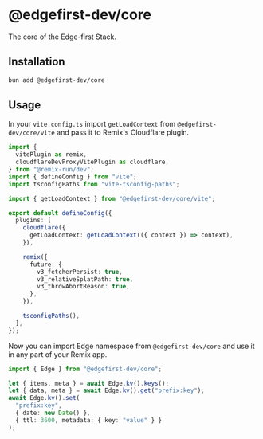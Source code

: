 # @edgefirst-dev/core

The core of the Edge-first Stack.

## Installation

```bash
bun add @edgefirst-dev/core
```

## Usage

In your `vite.config.ts` import `getLoadContext` from `@edgefirst-dev/core/vite` and pass it to Remix's Cloudflare plugin.

```ts
import {
  vitePlugin as remix,
  cloudflareDevProxyVitePlugin as cloudflare,
} from "@remix-run/dev";
import { defineConfig } from "vite";
import tsconfigPaths from "vite-tsconfig-paths";

import { getLoadContext } from "@edgefirst-dev/core/vite";

export default defineConfig({
  plugins: [
    cloudflare({
      getLoadContext: getLoadContext(({ context }) => context),
    }),

    remix({
      future: {
        v3_fetcherPersist: true,
        v3_relativeSplatPath: true,
        v3_throwAbortReason: true,
      },
    }),

    tsconfigPaths(),
  ],
});
```

Now you can import Edge namespace from `@edgefirst-dev/core` and use it in any part of your Remix app.

```ts
import { Edge } from "@edgefirst-dev/core";

let { items, meta } = await Edge.kv().keys();
let { data, meta } = await Edge.kv().get("prefix:key");
await Edge.kv().set(
  "prefix:key",
  { date: new Date() },
  { ttl: 3600, metadata: { key: "value" } }
);
```
